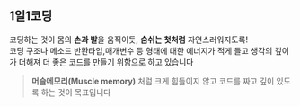 
## 1일1코딩  
코딩하는 것이 몸의 **손과 발**을 움직이듯, **숨쉬는 첫처럼** 자연스러워지도록!   
코딩 구조나 메소드 반환타입,매개변수 등 형태에 대한 에너지가 적게 들고 
생각의 깊이가 더해져 더 좋은 코드를 만들기 위함으로 하고 있습니다  

>__머슬메모리(Muscle memory)__ 처럼 크게 힘들이지 않고 코드를 짜고 깊이 있도록 하는 것이 목표입니다

 
